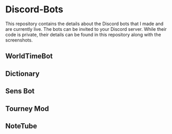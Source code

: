 # Discord-Bots

This repository contains the details about the Discord bots that I made and are currently live. The bots can be invited to your Discord server. While their code is private, their details can be found in this repository along with the screenshots.

WorldTimeBot
---------------------------------------
Dictionary
---------------------------------------
Sens Bot
---------------------------------------
Tourney Mod
---------------------------------------
NoteTube
---------------------------------------

